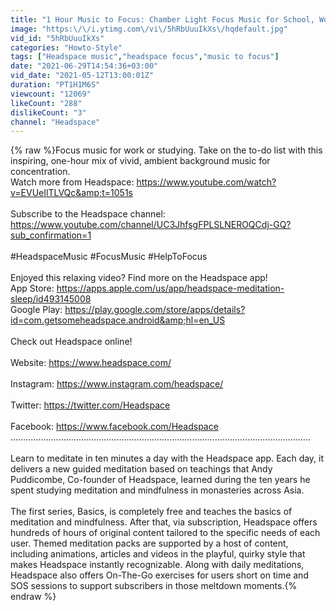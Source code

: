 ```yaml
---
title: "1 Hour Music to Focus: Chamber Light Focus Music for School, Work, General Focus"
image: "https:\/\/i.ytimg.com\/vi\/5hRbUuuIkXs\/hqdefault.jpg"
vid_id: "5hRbUuuIkXs"
categories: "Howto-Style"
tags: ["Headspace music","headspace focus","music to focus"]
date: "2021-06-29T14:54:36+03:00"
vid_date: "2021-05-12T13:00:01Z"
duration: "PT1H1M6S"
viewcount: "12069"
likeCount: "288"
dislikeCount: "3"
channel: "Headspace"
---
```

{% raw %}Focus music for work or studying. Take on the to-do list with this inspiring, one-hour mix of vivid, ambient background music for concentration.<br />Watch more from Headspace: <a rel="nofollow" target="blank" href="https://www.youtube.com/watch?v=EVUeIlTLVQc&amp;t=1051s">https://www.youtube.com/watch?v=EVUeIlTLVQc&amp;t=1051s</a><br /><br />Subscribe to the Headspace channel: <a rel="nofollow" target="blank" href="https://www.youtube.com/channel/UC3JhfsgFPLSLNEROQCdj-GQ?sub_confirmation=1">https://www.youtube.com/channel/UC3JhfsgFPLSLNEROQCdj-GQ?sub_confirmation=1</a><br /><br />#HeadspaceMusic #FocusMusic #HelpToFocus<br /><br />Enjoyed this relaxing video? Find more on the Headspace app!<br />App Store: <a rel="nofollow" target="blank" href="https://apps.apple.com/us/app/headspace-meditation-sleep/id493145008">https://apps.apple.com/us/app/headspace-meditation-sleep/id493145008</a><br />Google Play: <a rel="nofollow" target="blank" href="https://play.google.com/store/apps/details?id=com.getsomeheadspace.android&amp;hl=en_US">https://play.google.com/store/apps/details?id=com.getsomeheadspace.android&amp;hl=en_US</a> <br /><br />Check out Headspace online! <br /><br />Website: <a rel="nofollow" target="blank" href="https://www.headspace.com/">https://www.headspace.com/</a><br /><br />Instagram: <a rel="nofollow" target="blank" href="https://www.instagram.com/headspace/">https://www.instagram.com/headspace/</a><br /><br />Twitter: <a rel="nofollow" target="blank" href="https://twitter.com/Headspace">https://twitter.com/Headspace</a><br /><br />Facebook: <a rel="nofollow" target="blank" href="https://www.facebook.com/Headspace">https://www.facebook.com/Headspace</a> <br />.......................................................................................................................<br /><br />Learn to meditate in ten minutes a day with the Headspace app. Each day, it delivers a new guided meditation based on teachings that Andy Puddicombe, Co-founder of Headspace, learned during the ten years he spent studying meditation and mindfulness in monasteries across Asia.<br /><br />The first series,  Basics, is completely free and teaches the basics of meditation and mindfulness. After that, via subscription, Headspace offers hundreds of hours of original content tailored to the specific needs of each user. Themed meditation packs are supported by a host of content, including animations, articles and videos in the playful, quirky style that makes Headspace instantly recognizable. Along with daily meditations, Headspace also offers On-The-Go exercises for users short on time and SOS sessions to support subscribers in those meltdown moments.{% endraw %}
